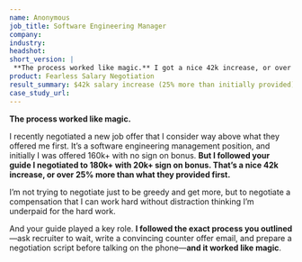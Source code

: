 ```yaml
---
name: Anonymous
job_title: Software Engineering Manager
company: 
industry: 
headshot: 
short_version: |
 **The process worked like magic.** I got a nice 42k increase, or over 25% more than what they provided first.
product: Fearless Salary Negotiation
result_summary: $42k salary increase (25% more than initially provided)
case_study_url: 
---
```


**The process worked like magic.**

I recently negotiated a new job offer that I consider way above what they offered me first. It’s a software engineering management position, and initially I was offered 160k+ with no sign on bonus. **But I followed your guide I negotiated to 180k+ with 20k+ sign on bonus. That’s a nice 42k increase, or over 25% more than what they provided first.**

I’m not trying to negotiate just to be greedy and get more, but to negotiate a compensation that I can work hard without distraction thinking I’m underpaid for the hard work.

And your guide played a key role. **I followed the exact process you outlined**—ask recruiter to wait, write a convincing counter offer email, and prepare a negotiation script before talking on the phone—**and it worked like magic**.